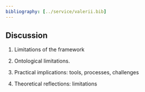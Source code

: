 ```yaml
---
bibliography: [../service/valerii.bib]
---
```


## Discussion

1. Limitations of the framework
2. Ontological limitations. 

4. Practical implications: tools, processes, challenges
5. Theoretical reflections: limitations
